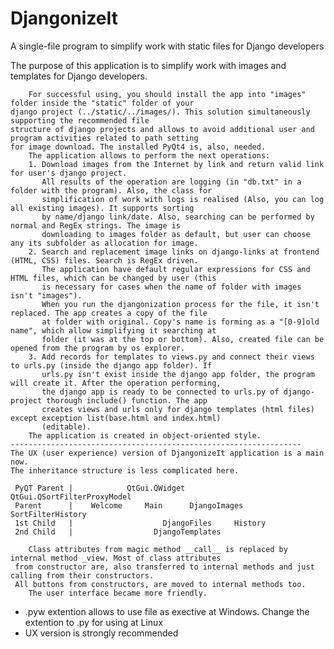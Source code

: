 # DjangonizeIt
A single-file program to simplify work with static files for Django developers

The purpose of this application is to simplify work with images and templates for Django developers.

        For successful using, you should install the app into "images" folder inside the "static" folder of your
    django project (../static/../images/). This solution simultaneously supporting the recommended file
    structure of django projects and allows to avoid additional user and program activities related to path setting
    for image download. The installed PyQt4 is, also, needed.
        The application allows to perform the next operations:
        1. Download images from the Internet by link and return valid link for user's django project.
           All results of the operation are logging (in "db.txt" in a folder with the program). Also, the class for
           simplification of work with logs is realised (Also, you can log all existing images). It supports sorting
           by name/django link/date. Also, searching can be performed by normal and RegEx strings. The image is
           downloading to images folder as default, but user can choose any its subfolder as allocation for image.
        2. Search and replacement image links on django-links at frontend (HTML, CSS) files. Search is RegEx driven.
           The application have default regular expressions for CSS and HTML files, which can be changed by user (this
           is necessary for cases when the name of folder with images isn't "images").
           When you run the djangonization process for the file, it isn't replaced. The app creates a copy of the file
           at folder with original. Copy's name is forming as a "[0-9]old name", which allow simplifying it searching at
           folder (it was at the top or bottom). Also, created file can be opened from the program by os explorer.
        3. Add records for templates to views.py and connect their views to urls.py (inside the django app folder). If
           urls.py isn't exist inside the django app folder, the program will create it. After the operation performing,
           the django app is ready to be connected to urls.py of django-project thorough include() function. The app
           creates views and urls only for django templates (html files) except exception list(base.html and index.html)
           (editable).
        The application is created in object-oriented style.
    -----------------------------------------------------------------
    The UX (user experience) version of DjangonizeIt application is a main now.
    The inheritance structure is less complicated here.

     PyQT Parent |            QtGui.QWidget                                QtGui.QSortFilterProxyModel
     Parent      |    Welcome     Main      DjangoImages                        SortFilterHistory
     1st Child   |                    DjangoFiles     History
     2nd Child   |                  DjangoTemplates

        Class attributes from magic method __call__ is replaced by internal method _view. Most of class attributes
     from constructor are, also transferred to internal methods and just calling from their constructors. 
     All buttons from constructors, are moved to internal methods too.
        The user interface became more friendly.
 
 * .pyw extention allows to use file as exective at Windows. Change the extention to .py for using at Linux
 * UX version is strongly recommended
